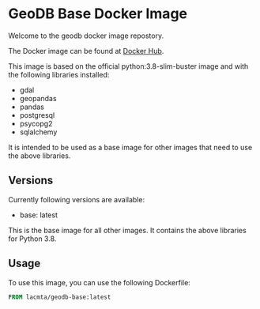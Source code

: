 # GeoDB Base Docker Image

Welcome to the geodb docker image repostory.

The Docker image can be found at [Docker Hub](https://hub.docker.com/r/lacmta/geodb-base).

 This image is based on the official python:3.8-slim-buster image and with the following libraries installed:

- gdal
- geopandas
- pandas
- postgresql
- psycopg2
- sqlalchemy

It is intended to be used as a base image for other images that need to use the above libraries.

## Versions

Currently following versions are available:
- base: latest

This is the base image for all other images. It contains the above libraries for Python 3.8.

## Usage

To use this image, you can use the following Dockerfile:

```dockerfile
FROM lacmta/geodb-base:latest
```

